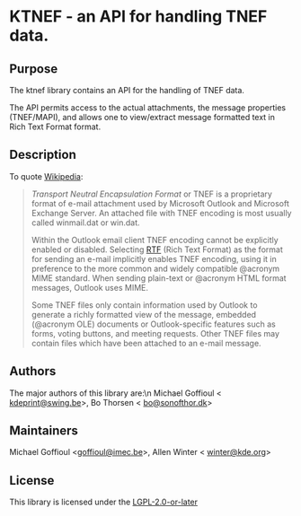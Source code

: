 # KTNEF - an API for handling TNEF data.

## Purpose

The ktnef library contains an API for the handling of TNEF data.

The API permits access to the actual attachments, the message properties
(TNEF/MAPI), and allows one to view/extract message formatted text in Rich Text
Format format.

## Description

To quote [Wikipedia](https://en.wikipedia.org/wiki/TNEF):

> *Transport Neutral Encapsulation Format* or TNEF is a proprietary format of
> e-mail attachment used by Microsoft Outlook and Microsoft Exchange Server.  An
> attached file with TNEF encoding is most usually called winmail.dat or win.dat.
> 
> Within the Outlook email client TNEF encoding cannot be explicitly enabled or
> disabled.  Selecting [RTF](https://en.wikipedia.org/wiki/Rich_Text_Format)
> (Rich Text Format) as the format for sending an e-mail implicitly enables TNEF
> encoding, using it in preference to the more common and widely compatible
> @acronym MIME standard.  When sending plain-text or @acronym HTML format
> messages, Outlook uses MIME.
> 
> Some TNEF files only contain information used by Outlook to generate a richly
> formatted view of the message, embedded (@acronym OLE) documents or
> Outlook-specific features such as forms, voting buttons, and meeting requests. 
> Other TNEF files may contain files which have been attached to an e-mail
> message.

## Authors

The major authors of this library are:\\n Michael Goffioul <
[kdeprint@swing.be](mailto:kdeprint@swing.be)>, Bo Thorsen <
[bo@sonofthor.dk](mailto:bo@sonofthor.dk)>

## Maintainers

Michael Goffioul <[goffioul@imec.be](mailto:goffioul@imec.be)>, Allen Winter <
[winter@kde.org](mailto:winter@kde.org)>

## License

This library is licensed under the 
[LGPL-2.0-or-later](https://invent.kde.org/pim/ktnef/-/blob/master/LICENSES/LGPL-2.0-or-later.txt?ref_type=heads)

